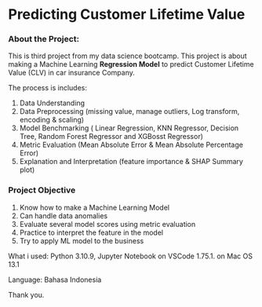 <h1>Predicting Customer Lifetime Value</h1>

### **About the Project:**

This is third project from my data science bootcamp. This project is about making a Machine Learning **Regression Model** to predict Customer Lifetime Value (CLV) in car insurance Company. 

The process is includes:
1. Data Understanding 
2. Data Preprocessing (missing value, manage outliers, Log transform, encoding & scaling)
3. Model Benchmarking ( Linear Regression, KNN Regressor, Decision Tree, Random Forest Regressor and XGBosst Regressor)
4. Metric Evaluation (Mean Absolute Error & Mean Absolute Percentage Error)
5. Explanation and Interpretation (feature importance & SHAP Summary plot)

### **Project Objective**
1. Know how to make a Machine Learning Model
1. Can handle data anomalies
2. Evaluate several model scores using metric evaluation
3. Practice to interpret the feature in the model
4. Try to apply ML model to the business

What i used: Python 3.10.9, Jupyter Notebook on VSCode 1.75.1. on Mac OS 13.1

Language: Bahasa Indonesia

Thank you.
